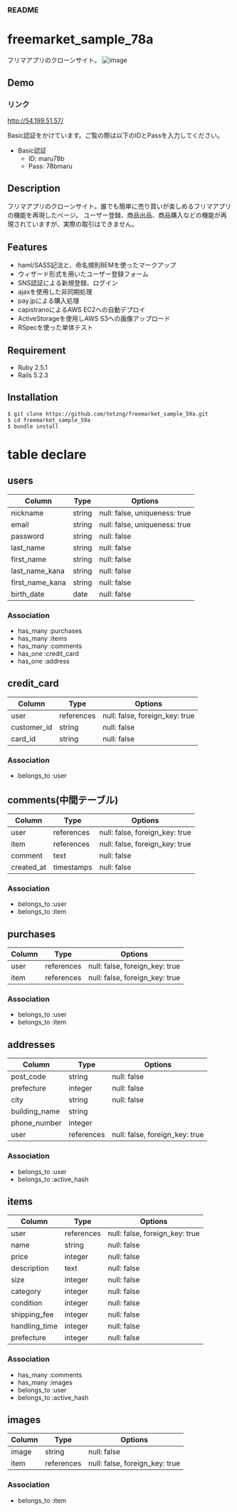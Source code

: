 ### README

# freemarket_sample_78a
フリマアプリのクローンサイト。
![image](https://user-images.githubusercontent.com/37774289/102110611-b777a000-3e78-11eb-9ec9-65a887132106.png)


## Demo
### リンク
http://54.199.51.57/

Basic認証をかけています。ご覧の際は以下のIDとPassを入力してください。
- Basic認証
  - ID: maru78b
  - Pass: 78bmaru

## Description
フリマアプリのクローンサイト。誰でも簡単に売り買いが楽しめるフリマアプリの機能を再現したページ。 ユーザー登録、商品出品、商品購入などの機能が再現されていますが、実際の取引はできません。

## Features
- haml/SASS記法と、命名規則BEMを使ったマークアップ
- ウィザード形式を用いたユーザー登録フォーム
- SNS認証による新規登録、ログイン
- ajaxを使用した非同期処理
- pay.jpによる購入処理
- capistranoによるAWS EC2への自動デプロイ
- ActiveStorageを使用しAWS S3への画像アップロード
- RSpecを使った単体テスト

## Requirement
- Ruby 2.5.1
- Rails 5.2.3

## Installation
```
$ git clone https://github.com/tetzng/freemarket_sample_59a.git
$ cd freemarket_sample_59a
$ bundle install
```

# table declare
## users
|Column|Type|Options|
|------|----|-------|
|nickname|string|null: false, uniqueness: true|
|email|string|null: false, uniqueness: true|
|password|string|null: false|
|last_name|string|null: false|
|first_name|string|null: false|
|last_name_kana|string|null: false|
|first_name_kana|string|null: false|
|birth_date|date|null: false|
### Association
- has_many :purchases
- has_many :items
- has_many :comments
- has_one :credit_card
- has_one :address

## credit_card
|Column|Type|Options|
|------|----|-------|
|user|references|null: false, foreign_key: true|
|customer_id|string|null: false|
|card_id|string|null: false|
### Association
- belongs_to :user

## comments(中間テーブル)
|Column|Type|Options|
|------|----|-------|
|user|references|null: false, foreign_key: true|
|item|references|null: false, foreign_key: true|
|comment|text|null: false|
|created_at|timestamps|null: false|
### Association
- belongs_to :user
- belongs_to :item

## purchases
|Column|Type|Options|
|------|----|-------|
|user|references|null: false, foreign_key: true|
|item|references|null: false, foreign_key: true|
### Association
- belongs_to :user
- belongs_to :item

## addresses
|Column|Type|Options|
|------|----|-------|
|post_code|string|null: false|
|prefecture|integer|null: false|
|city|string|null: false|
|building_name|string||
|phone_number|integer||
|user|references|null: false, foreign_key: true|
### Association
- belongs_to :user
- belongs_to :active_hash

## items
|Column|Type|Options|
|------|----|-------|
|user|references|null: false, foreign_key: true|
|name|string|null: false|
|price|integer|null: false|
|description|text|null: false|
|size|integer|null: false|
|category|integer|null: false|
|condition|integer|null: false|
|shipping_fee|integer|null: false|
|handling_time|integer|null: false|
|prefecture|integer|null: false|
### Association
- has_many :comments
- has_many :images
- belongs_to :user
- belongs_to :active_hash

## images
|Column|Type|Options|
|------|----|-------|
|image|string|null: false|
|item|references|null: false, foreign_key: true|
### Association
- belongs_to :item
